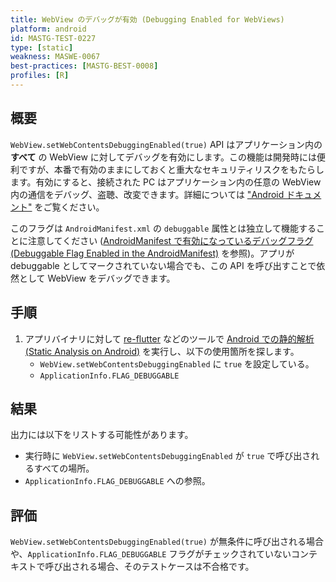 ```yaml
---
title: WebView のデバッグが有効 (Debugging Enabled for WebViews)
platform: android
id: MASTG-TEST-0227
type: [static]
weakness: MASWE-0067
best-practices: [MASTG-BEST-0008]
profiles: [R]
---
```


## 概要

`WebView.setWebContentsDebuggingEnabled(true)` API はアプリケーション内の **すべて** の WebView に対してデバッグを有効にします。この機能は開発時には便利ですが、本番で有効のままにしておくと重大なセキュリティリスクをもたらします。有効にすると、接続された PC はアプリケーション内の任意の WebView 内の通信をデバッグ、盗聴、改変できます。詳細については ["Android ドキュメント"](https://developer.chrome.com/docs/devtools/remote-debugging/webviews/#configure_webviews_for_debugging) をご覧ください。

このフラグは `AndroidManifest.xml` の `debuggable` 属性とは独立して機能することに注意してください ([AndroidManifest で有効になっているデバッグフラグ (Debuggable Flag Enabled in the AndroidManifest)](MASTG-TEST-0226.md) を参照)。アプリが debuggable としてマークされていない場合でも、この API を呼び出すことで依然として WebView をデバッグできます。

## 手順

1. アプリバイナリに対して [re-flutter](../../../tools/generic/MASTG-TOOL-0100.md) などのツールで [Android での静的解析 (Static Analysis on Android)](../../../techniques/android/MASTG-TECH-0014.md) を実行し、以下の使用箇所を探します。
    - `WebView.setWebContentsDebuggingEnabled` に `true` を設定している。
    - `ApplicationInfo.FLAG_DEBUGGABLE`

## 結果

出力には以下をリストする可能性があります。

- 実行時に `WebView.setWebContentsDebuggingEnabled` が `true` で呼び出されるすべての場所。
- `ApplicationInfo.FLAG_DEBUGGABLE` への参照。

## 評価

`WebView.setWebContentsDebuggingEnabled(true)` が無条件に呼び出される場合や、`ApplicationInfo.FLAG_DEBUGGABLE` フラグがチェックされていないコンテキストで呼び出される場合、そのテストケースは不合格です。
